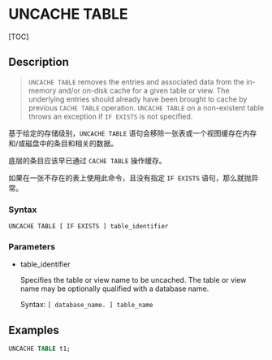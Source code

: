# UNCACHE TABLE

[TOC]

## Description

> `UNCACHE TABLE` removes the entries and associated data from the in-memory and/or on-disk cache for a given table or view. The underlying entries should already have been brought to cache by previous `CACHE TABLE` operation. `UNCACHE TABLE` on a non-existent table throws an exception if `IF EXISTS` is not specified.

基于给定的存储级别，`UNCACHE TABLE` 语句会移除一张表或一个视图缓存在内存和/或磁盘中的条目和相关的数据。

底层的条目应该早已通过 `CACHE TABLE` 操作缓存。

如果在一张不存在的表上使用此命令，且没有指定 `IF EXISTS` 语句，那么就抛异常。

### Syntax

	UNCACHE TABLE [ IF EXISTS ] table_identifier

### Parameters

- table_identifier

	Specifies the table or view name to be uncached. The table or view name may be optionally qualified with a database name.
	
	Syntax: `[ database_name. ] table_name`

## Examples

```sql
UNCACHE TABLE t1;
```